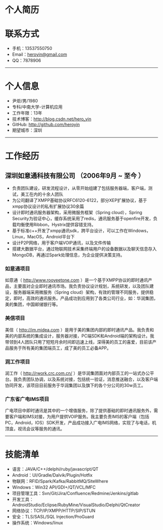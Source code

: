 
# 个人简历

# 联系方式

- 手机：13537550750
- Email：heroyin@gmail.com 
- QQ：7878906

---

# 个人信息

 - 尹炬/男/1980 
 - 专科/中南大学-计算机应用
 - 工作年限：13年 
 - 技术博客：http://blog.csdn.net/hero_yin
 - GitHub: http://github.com/heroyin
 - 期望城市：深圳

---

# 工作经历

## 深圳如意通科技有限公司 （2006年9月 ~ 至今 ）

- 负责团队建设，研发流程设计，从零开始组建了包括服务器端，客户端，测试，美工在内的十余人团队
- 为公司翻译了XMPP基础协议RFC6120-6122，部分XEP扩展协议，基于xmpp协议设计的私有扩展协议30余篇
- 设计即时通讯服务器架构，采用微服务框架（Spring cloud），Spring Security为验证中心，缓存系统采用了redis，通讯服务基于openfire开发，负载均衡使用Ribbon，Hystrix提供容错支持。
- 基于标准c++开发了xmpp通讯sdk，跨平台设计，可以工作在Windows，Linux，MacOS，Android平台下
- 设计P2P网络，用于客户端VOIP通讯，以及文件传输
- 搭建大数据平台，通过物联网技术采集终端用户的设备数据以及聊天信息存入MongoDB，再通过Spark处理信息，为企业提供决策支持。

### 如意通项目 
如意通（ http://www.rooyeetone.com ）是一个基于XMPP协议的即时通讯产品，主要面对企业即时通讯市场。我负责协议设计规划，系统研发，以及团队建设，服务器端采用微服务（Spring cloud）架构，有效的管理不同服务，提供稳定，即时，高效的通讯服务。产品成功到应用到了各类公司行业，如：华润集团，美的集团，中国邮储银行等。

### 美信项目 
美信（ http://im.midea.com ）是用于美的集团内部的即时通讯产品。我负责和美的内部系统的集成设计，服务器对接，PC端SDK和Android端的架构设计。我带领到4人团队只用了短短月余时间即迅速上线，深得美的员工的喜爱，目前该产品服务于所有美的集团端员工，成了美的员工必备APP。

### 润工作项目
润工作（ http://rwork.crc.com.cn/ ）是华润集团面对内部员工的一站式办公平台。我负责团队协调，以及系统对接，包括统一验证，消息推送融合，以及客户端协同开发，该项目目前服务于华润集团以及旗下的各个分公司的30w员工。

### 广东省广电IMS项目
广电项目中即时通讯是其中的一个增值服务，除了提供基础的即时通讯服务外，需要客户端和IMS对接，为用户提供VOIP服务。我主要负责IMS的客户端（包括PC，Android，IOS）SDK开发，产品成功接入广电IMS网络，实现了与电话，机顶盒，视讯会议等服务的通讯。

---
# 技能清单
- 语言：JAVA/C++/delphi/ruby/javascript/QT
- Android：UI/Gradle/Dalvik/Plugin/Hotfix
- 物联网：RFID/Spark/Kafka/RabbitMQ/SiteWhere
- Windows：Win32 API/GDI+/QT/VCL/MFC
- 项目管理工具：Svn/Git/Jira/Confluence/Redmine/Jenkins/gitlab
- 开发工具：AndroidStudio/Eclipse/RubyMine/VisualStudio/Delphi/QtCreator
- 网络协议：TCP/IP/XMPP/HTTP/SIP/STUN
- 安全：TLS/SASL/SQL Injection/ProGuard 
- 操作系统：Windows/linux
